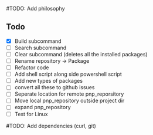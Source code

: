 #TODO: Add philosophy

## Todo
- [x] Build subcommand
- [ ] Search subcommand
- [ ] Clear subcommand (deletes all the installed packages)
- [ ] Rename repository -> Package
- [ ] Refactor code
- [ ] Add shell script along side powershell script
- [ ] Add new types of packages
- [ ] convert all these to github issues
- [ ] Seperate location for remote pnp_reporsitory
- [ ] Move local pnp_repository outside project dir
- [ ] expand pnp_repository
- [ ] Test for Linux

#TODO: Add dependencies (curl, git)